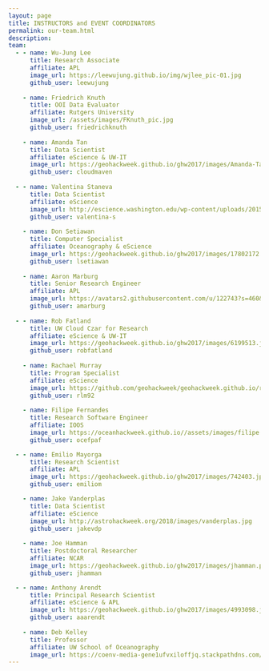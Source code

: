 ```yaml
---
layout: page
title: INSTRUCTORS and EVENT COORDINATORS
permalink: our-team.html
description:
team:
  - - name: Wu-Jung Lee
      title: Research Associate
      affiliate: APL
      image_url: https://leewujung.github.io/img/wjlee_pic-01.jpg
      github_user: leewujung
      
    - name: Friedrich Knuth
      title: OOI Data Evaluator
      affiliate: Rutgers University
      image_url: /assets/images/FKnuth_pic.jpg
      github_user: friedrichknuth
      
    - name: Amanda Tan
      title: Data Scientist
      affiliate: eScience & UW-IT
      image_url: https://geohackweek.github.io/ghw2017/images/Amanda-Tan-300x300.jpg
      github_user: cloudmaven 
      
  - - name: Valentina Staneva
      title: Data Scientist
      affiliate: eScience
      image_url: http://escience.washington.edu/wp-content/uploads/2015/09/Bio_Valentina-Staneva.jpg
      github_user: valentina-s
  
    - name: Don Setiawan
      title: Computer Specialist
      affiliate: Oceanography & eScience
      image_url: https://geohackweek.github.io/ghw2017/images/17802172.jpeg
      github_user: lsetiawan
  
    - name: Aaron Marburg
      title: Senior Research Engineer
      affiliate: APL
      image_url: https://avatars2.githubusercontent.com/u/122743?s=460&v=4
      github_user: amarburg
  
  - - name: Rob Fatland
      title: UW Cloud Czar for Research
      affiliate: eScience & UW-IT
      image_url: https://geohackweek.github.io/ghw2017/images/6199513.jpeg
      github_user: robfatland
    
    - name: Rachael Murray
      title: Program Specialist
      affiliate: eScience
      image_url: https://github.com/geohackweek/geohackweek.github.io/raw/master/assets/images/rachael.JPG
      github_user: rlm92
    
    - name: Filipe Fernandes
      title: Research Software Engineer
      affiliate: IOOS
      image_url: https://oceanhackweek.github.io//assets/images/filipe.jpg
      github_user: ocefpaf

  - - name: Emilio Mayorga
      title: Research Scientist
      affiliate: APL
      image_url: https://geohackweek.github.io/ghw2017/images/742403.jpg
      github_user: emiliom

    - name: Jake Vanderplas
      title: Data Scientist
      affiliate: eScience
      image_url: http://astrohackweek.org/2018/images/vanderplas.jpg
      github_user: jakevdp
      
    - name: Joe Hamman
      title: Postdoctoral Researcher
      affiliate: NCAR
      image_url: https://geohackweek.github.io/ghw2017/images/jhamman.png
      github_user: jhamman

  - - name: Anthony Arendt
      title: Principal Research Scientist
      affiliate: eScience & APL
      image_url: https://geohackweek.github.io/ghw2017/images/4993098.jpeg
      github_user: aaarendt
      
    - name: Deb Kelley
      title: Professor
      affiliate: UW School of Oceanography
      image_url: https://coenv-media-gene1ufvxiloffjq.stackpathdns.com/2014/04/Debbie-Kelley-528x528.jpg
---
```


